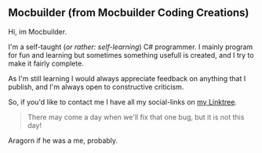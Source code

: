 ## Mocbuilder (from Mocbuilder Coding Creations)

Hi, im Mocbuilder.

I'm a self-taught (_or rather: self-learning_) C# programmer. I mainly program for fun and learning but sometimes something usefull is created, and I try to make it fairly complete.

As I'm still learning I would always appreciate feedback on anything that I publish, and I'm always open to constructive criticism.

So, if you'd like to contact me I have all my social-links on [my Linktree](https://linktr.ee/mocbuildercodingcreations). 


> There may come a day when we'll fix that one bug, but it is not this day!
<!--Comment to fix markdown-->      Aragorn if he was a me, probably.
